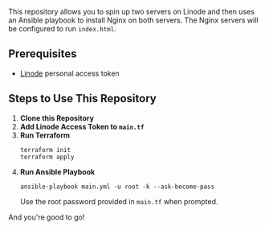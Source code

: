 This repository allows you to spin up two servers on Linode and then uses an Ansible playbook to install Nginx on both servers. The Nginx servers will be configured to run `index.html`.

## Prerequisites
- [Linode](https://www.linode.com/) personal access token

## Steps to Use This Repository

1. **Clone this Repository**
2. **Add Linode Access Token to `main.tf`**
4. **Run Terraform**
    ```
    terraform init
    terraform apply
    ```
6. **Run Ansible Playbook**
    ```
    ansible-playbook main.yml -u root -k --ask-become-pass
    ```
    Use the root password provided in `main.tf` when prompted.

And you're good to go!
